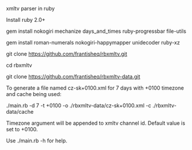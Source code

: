 xmltv parser in ruby

Install ruby 2.0+

gem install nokogiri mechanize days_and_times ruby-progressbar file-utils

gem install roman-numerals nokogiri-happymapper unidecoder ruby-xz


git clone https://github.com/frantisheq/rbxmltv.git

cd rbxmltv

git clone https://github.com/frantisheq/rbxmltv-data.git



To generate a file named cz-sk+0100.xml for 7 days with +0100 timezone and cache being used:

./main.rb -d 7 -t +0100 -o ./rbxmltv-data/cz-sk+0100.xml -c ./rbxmltv-data/cache


Timezone argument will be appended to xmltv channel id. Default value is set to +0100.

Use ./main.rb -h for help.
